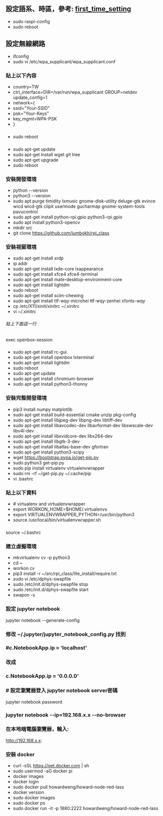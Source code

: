 ## 設定語系、時區，參考: [first_time_setting](https://github.com/jumbokh/rpi_class/blob/master/Installation/first_time_setting.md)
* sudo raspi-config
* sudo reboot
## 設定無線網路
* ifconfig
* sudo vi /etc/wpa_supplicant/wpa_supplicant.conf 
### 貼上以下內容
* country=TW
* ctrl_interface=DIR=/var/run/wpa_supplicant GROUP=netdev update_config=1
* network={
*   ssid="Your-SSID"
*   psk="Your-Keys"
*   key_mgmt=WPA-PSK
* }

###
* sudo reboot
###
* sudo apt-get update
* sudo apt-get install wget git tree
* sudo apt-get upgrade
* sudo reboot
### 安裝開發環境
* python --version
* python3 --version
* sudo apt purge timidity lxmusic gnome-disk-utility deluge-gtk evince wicd wicd-gtk clipit usermode gucharmap gnome-system-tools pavucontrol
* sudo apt-get install python-rpi.gpio python3-rpi.gpio
* sudo apt install python3-opencv
* mkdir src
* git clone https://github.com/jumbokh/rpi_class
### 安裝視窗環境
* sudo apt-get install xrdp
* ip addr
* sudo apt-get install lxde-core lxappearance
* sudo apt-get install xfce4 xfce4-terminal
* sudo apt-get install mate-desktop-environment-core
* sudo apt-get install lightdm
* sudo reboot
* sudo apt-get install scim-chewing
* sudo apt-get install ttf-wqy-microhei ttf-wqy-zenhei xfonts-wqy
* cp /etc/X11/xinit/xinitrc ~/.xinitrc
* vi ~/.xinitrc
###### 貼上下面這一行
exec openbox-session
###

* sudo apt-get install rc-gui
* sudo apt-get install openbox lxterminal
* sudo apt-get install lightdm
* sudo reboot
* sudo apt-get update
* sudo apt-get install chromium-browser
* sudo apt-get install python3-thonny
###
### 安裝完整開發環境
* pip3 install numpy matplotlib
* sudo apt-get install build-essential cmake unzip pkg-config
* sudo apt-get install libjpeg-dev libpng-dev libtiff-dev
* sudo apt-get install libavcodec-dev libavformat-dev libswscale-dev libv4l-dev
* sudo apt-get install libxvidcore-dev libx264-dev
* sudo apt-get install libgtk-3-dev
* sudo apt-get install libatlas-base-dev gfortran
* sudo apt-get install python3-scipy
* wget https://bootstrap.pypa.io/get-pip.py
* sudo python3 get-pip.py
* sudo pip install virtualenv virtualenvwrapper
* sudo rm -rf ~/get-pip.py ~/.cache/pip
* vi .bashrc
### 貼上以下資料
* \# virtualenv and virtualenvwrapper
* export WORKON_HOME=$HOME/.virtualenvs
* export VIRTUALENVWRAPPER_PYTHON=/usr/bin/python3
* source /usr/local/bin/virtualenvwrapper.sh
###

source ~/.bashrc
### 建立虛擬環境
* mkvirtualenv cv -p python3
* cd ~
* workon cv
* pip3 install -r ~/src/rpi_class/lite_install/require.txt
* sudo vi /etc/dphys-swapfile 
* sudo /etc/init.d/dphys-swapfile stop
* sudo /etc/init.d/dphys-swapfile start
* swapon -s
### 設定 jupyter notebook

jupyter notebook --generate-config

### 修改 ~/.jupyter/jupyter_notebook_config.py 找到
### \#c.NotebookApp.ip = ‘localhost'

### 改成

### c.NotebookApp.ip = '0.0.0.0’ 
### \# 設定瀏覽器登入 jupyter notebook server密碼
jupyter notebook password
### jupyter notebook --ip=192.168.x.x --no-browser
### 在本地端電腦瀏覽器，輸入:
http://192.168.x.x:
###
### 安裝 docker
* curl -sSL https://get.docker.com | sh
* sudo usermod -aG docker pi
* docker images
* docker login
* sudo docker pull howardweng/howard-node-red-lass
* docker version
* sudo docker images
* sudo docker ps
* sudo docker run -it -p 1880:2222 howardweng/howard-node-red-lass
